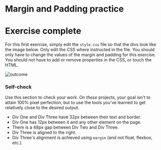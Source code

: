 # Margin and Padding practice

# Exercise complete

For this first exercise, simply edit the `style.css` file so that the divs look like the image below. Only edit the CSS where instructed in the file.  You should only have to change the values of the margin and padding for this exercise. You should not have to add or remove properties in the CSS, or touch the HTML.

![outcome](./desired-outcome.png)

### Self-check 
Use this section to check your work. On _these_ projects, your goal isn't to attain 100% pixel perfection, but to use the tools you've learned to get relatively close to the desired output.

- Div One and Div Three have 32px between their text and border.
- Div One has 12px between it and any other element on the page.
- There is a 48px gap between Div Two and Div Three.
- Div Three is aligned to the right.
- Div Three's alignment is achieved using `margin` (and not float, flexbox, etc.).
